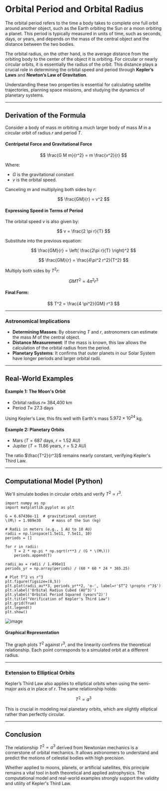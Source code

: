 # Orbital Period and Orbital Radius  

The orbital period refers to the time a body takes to complete one full orbit around another object, such as the Earth orbiting the Sun or a moon orbiting a planet. This period is typically measured in units of time, such as seconds, days, or years, and depends on the mass of the central object and the distance between the two bodies.

The orbital radius, on the other hand, is the average distance from the orbiting body to the center of the object it is orbiting. For circular or nearly circular orbits, it is essentially the radius of the orbit. This distance plays a crucial role in determining the orbital speed and period through **Kepler’s Laws** and **Newton’s Law of Gravitation**.

Understanding these two properties is essential for calculating satellite trajectories, planning space missions, and studying the dynamics of planetary systems.

---

## Derivation of the Formula

Consider a body of mass $m$ orbiting a much larger body of mass $M$ in a circular orbit of radius $r$ and period $T$.

#### Centripetal Force and Gravitational Force

$$
\frac{G M m}{r^2} = m \frac{v^2}{r}
$$

Where:

- $G$ is the gravitational constant
- $v$ is the orbital speed.

Canceling $m$ and multiplying both sides by $r$:

$$
\frac{GM}{r} = v^2
$$

#### Expressing Speed in Terms of Period

The orbital speed $v$ is also given by:

$$
v = \frac{2 \pi r}{T}
$$

Substitute into the previous equation:

$$
\frac{GM}{r} = \left( \frac{2\pi r}{T} \right)^2
$$

$$
\frac{GM}{r} = \frac{4\pi^2 r^2}{T^2}
$$

Multiply both sides by $T^2 r$:

$$
GM T^2 = 4 \pi^2 r^3
$$

#### Final Form:

$$
T^2 = \frac{4 \pi^2}{GM} r^3
$$

---

### Astronomical Implications

- **Determining Masses**: By observing $T$ and $r$, astronomers can estimate the mass $M$ of the central object.
- **Distance Measurement**: If the mass is known, this law allows the calculation of the orbital radius from the period.
- **Planetary Systems**: It confirms that outer planets in our Solar System have longer periods and larger orbital radii.

---

## Real-World Examples

#### Example 1: The Moon's Orbit

- Orbital radius $r \approx$ 384,400 km  
- Period $T \approx$ 27.3 days

Using Kepler's Law, this fits well with Earth's mass $5.972 \times 10^{24}$ kg.

#### Example 2: Planetary Orbits

- Mars $(T = 687$ days, $r = 1.52$ AU)  
- Jupiter $(T = 11.86$ years, $r = 5.2$ AU)

The ratio $\frac{T^2}{r^3}$ remains nearly constant, verifying Kepler's Third Law.

---

## Computational Model (Python)

We'll simulate bodies in circular orbits and verify $T^2 \propto r^3$.

<pre><code class="language-python">import numpy as np
import matplotlib.pyplot as plt

G = 6.67430e-11  # gravitational constant
\(M\) = 1.989e30     # mass of the Sun (kg)

# Radii in meters (e.g., 1 AU to 10 AU)
radii = np.linspace(1.5e11, 7.5e11, 10)
periods = []

for r in radii:
    T = 2 * np.pi * np.sqrt(r**3 / (G * \(M\)))
    periods.append(T)

radii_au = radii / 1.496e11
periods_yr = np.array(periods) / (60 * 60 * 24 * 365.25)

# Plot T^2 vs r^3
plt.figure(figsize=(8,5))
plt.plot(radii_au**3, periods_yr**2, 'o-', label=r'$T^2 \propto r^3$')
plt.xlabel('Orbital Radius Cubed (AU^3)')
plt.ylabel('Orbital Period Squared (years^2)')
plt.title("Verification of Kepler's Third Law")
plt.grid(True)
plt.legend()
plt.show()
</code></pre>

![image](https://github.com/user-attachments/assets/20ffccf1-100a-429f-b032-b3537b74be7f)

#### Graphical Representation

The graph plots $T^2$ against $r^3$, and the linearity confirms the theoretical relationship. Each point corresponds to a simulated orbit at a different radius.

---

### Extension to Elliptical Orbits

Kepler’s Third Law also applies to elliptical orbits when using the semi-major axis $a$ in place of $r$. The same relationship holds:

$$
T^2 \propto a^3
$$

This is crucial in modeling real planetary orbits, which are slightly elliptical rather than perfectly circular.

---

## Conclusion

The relationship $T^2 \propto a^3$ derived from Newtonian mechanics is a cornerstone of orbital mechanics. It allows astronomers to understand and predict the motions of celestial bodies with high precision.

Whether applied to moons, planets, or artificial satellites, this principle remains a vital tool in both theoretical and applied astrophysics. The computational model and real-world examples strongly support the validity and utility of Kepler's Third Law.

